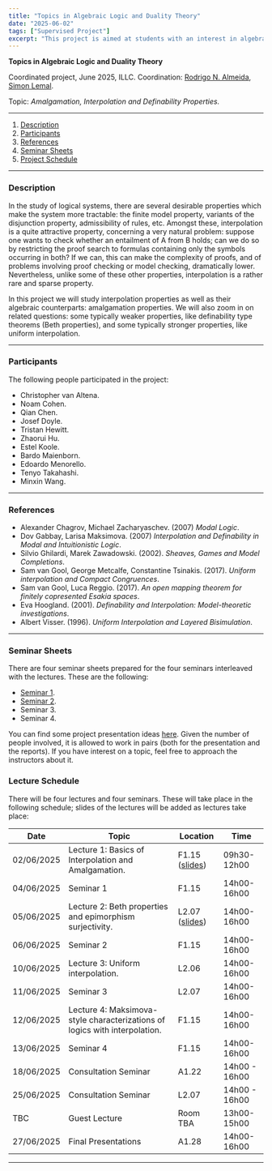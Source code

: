 ```yaml
---
title: "Topics in Algebraic Logic and Duality Theory"
date: "2025-06-02"
tags: ["Supervised Project"]
excerpt: "This project is aimed at students with an interest in algebraic logic and duality theory, seeking to further their knowledge in the field and gain some research experience. This year the focus will be on a classical topic of research which is still quite active: amalgamation, and its interconnections with interpolation properties, as well as other related interpolation style properties (e.g. uniform interpolation)."
---
```


**Topics in Algebraic Logic and Duality Theory**

Coordinated project, June 2025, ILLC.
Coordination: [Rodrigo N. Almeida](https://rodrigonalmeida.github.io/), [Simon Lemal](https://github.com/slemal).

Topic: _Amalgamation, Interpolation and Definability Properties._

***
1. [Description](#description)
2. [Participants](#participants)
3. [References](#references)
4. [Seminar Sheets](#seminarsheets)
5. [Project Schedule](#projectschedule)
***

### **Description**

In the study of logical systems, there are several desirable properties which make the system more tractable: the finite model property, variants of the disjunction property, admissibility of rules, etc. Amongst these, interpolation is a quite attractive property, concerning a very natural problem: suppose one wants to check whether an entailment of A from B holds; can we do so by restricting the proof search to formulas containing only the symbols occurring in both? If we can, this can make the complexity of proofs, and of problems involving proof checking or model checking, dramatically lower. Nevertheless, unlike some of these other properties, interpolation is a rather rare and sparse property.

In this project we will study interpolation properties as well as their algebraic counterparts: amalgamation properties. We will also zoom in on related questions: some typically weaker properties, like definability type theorems (Beth properties), and some typically stronger properties, like uniform interpolation.

***
### **Participants**

The following people participated in the project:
- Christopher van Altena.
- Noam Cohen.
- Qian Chen.
- Josef Doyle.
- Tristan Hewitt.
- Zhaorui Hu. 
- Estel Koole.
- Bardo Maienborn.
- Edoardo Menorello.
- Tenyo Takahashi.
- Minxin Wang.

***

### **References**

- Alexander Chagrov, Michael Zacharyaschev. (2007) *Modal Logic*.
- Dov Gabbay, Larisa Maksimova. (2007) *Interpolation and Definability in Modal and Intuitionistic Logic*.
- Silvio Ghilardi, Marek Zawadowski. (2002). *Sheaves, Games and Model Completions*.
- Sam van Gool, George Metcalfe, Constantine Tsinakis. (2017). *Uniform interpolation and Compact Congruences*.
- Sam van Gool, Luca Reggio. (2017). *An open mapping theorem for finitely copresented Esakia spaces*.
- Eva Hoogland. (2001). *Definability and Interpolation: Model-theoretic investigations*.
- Albert Visser. (1996). *Uniform Interpolation and Layered Bisimulation*.

***

### **Seminar Sheets**

There are four seminar sheets prepared for the four seminars interleaved with the lectures. These are the following:
- [Seminar 1](https://github.com/RodrigoNAlmeida/rodrigonalmeida.github.io/blob/main/projects/Amalgamation_Project/Topics_in_Algebraic_Logic___Seminar_1.pdf).
- [Seminar 2](https://github.com/RodrigoNAlmeida/rodrigonalmeida.github.io/blob/main/projects/Amalgamation_Project/Topics_in_Algebraic_Logic___Seminar_2.pdf).
- Seminar 3.
- Seminar 4.

You can find some project presentation ideas [here](https://github.com/RodrigoNAlmeida/rodrigonalmeida.github.io/blob/main/projects/Amalgamation_Project/TADT_2024___Project_Ideas.pdf). Given the number of people involved, it is allowed to work in pairs (both for the presentation and the reports). If you have interest on a topic, feel free to approach the instructors about it.

### **Lecture Schedule**

There will be four lectures and four seminars. These will take place in the following schedule; slides of the lectures will be added as lectures take place:

| Date| Topic  | Location | Time  |
|-----|----|-----------------|-------------|
| 02/06/2025 | Lecture 1: Basics of Interpolation and Amalgamation. | F1.15 ([slides](https://github.com/RodrigoNAlmeida/rodrigonalmeida.github.io/blob/main/projects/Amalgamation_Project/Topics_in_Algebraic_Logic_and_Duality_Theory__Lecture_1_.pdf)) | 09h30-12h00  |
| 04/06/2025 | Seminar 1 | F1.15 | 14h00-16h00 |
| 05/06/2025 | Lecture 2: Beth properties and epimorphism surjectivity. | L2.07 ([slides](https://github.com/RodrigoNAlmeida/rodrigonalmeida.github.io/blob/main/projects/Amalgamation_Project/Topics_in_Algebraic_Logic_and_Duality_Theory__Lecture_2_.pdf)) | 14h00-16h00 |
| 06/06/2025 | Seminar 2 | F1.15 | 14h00-16h00 |
| 10/06/2025  | Lecture 3: Uniform interpolation.  | L2.06  | 14h00-16h00 |
| 11/06/2025  | Seminar 3 | L2.07 | 14h00-16h00 |
| 12/06/2025  | Lecture 4: Maksimova-style characterizations of logics with interpolation. | F1.15 | 14h00-16h00 |
| 13/06/2025 | Seminar 4 | F1.15 | 14h00-16h00 |
| 18/06/2025 | Consultation Seminar | A1.22 | 14h00 - 16h00|
| 25/06/2025 | Consultation Seminar | L2.07 | 14h00 - 16h00|
| TBC  | Guest Lecture  | Room TBA | 13h00-15h00 |
| 27/06/2025  | Final Presentations  | A1.28   | 14h00-16h00 |

***
